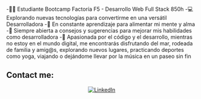 

-👩‍🎓 Estudiante Bootcamp Factoría F5 - Desarrollo Web Full Stack 850h
-💻 Explorando nuevas tecnologías para convertirme en una versátil Desarrolladora
-🧠 En constante aprendizaje para alimentar mi mente y alma
-👀 Siempre abierta a consejos y sugerencias para mejorar mis habilidades como desarrolladora
-💞 Apasionada por el código y el desarrollo, mientras no estoy en el mundo digital, me encontrarás disfrutando del mar, rodeada de familia y amig@s, explorando nuevos lugares, practicando deportes como yoga, viajando o dejándome llevar por la música en un paseo sin fin

## Contact me:

<p align="center" dir="auto">
  <a href="https://www.linkedin.com/in/martanu%C3%B1ez/" rel="nofollow">
    <img src="https://camo.githubusercontent.com/1b3a98a6f9dc0b661fff8ca80b84338580750ffba882bd625efe869293d05307/68747470733a2f2f736b696c6c69636f6e732e6465762f69636f6e733f693d6c696e6b6564696e" alt="LinkedIn" data-canonical-src="https://skillicons.dev/icons?i=linkedin" style="max-width: 100%;">
  </a>
</p>


